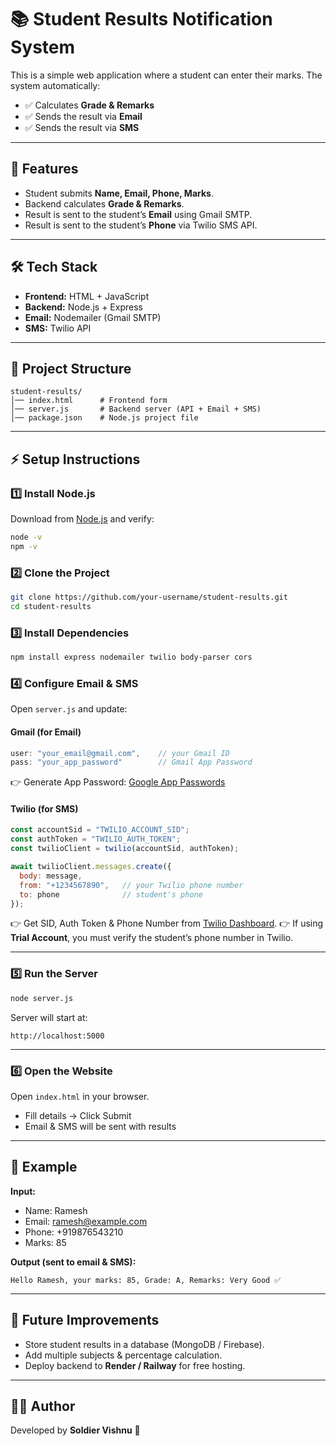 # 📚 Student Results Notification System

This is a simple web application where a student can enter their marks.
The system automatically:

* ✅ Calculates **Grade & Remarks**
* ✅ Sends the result via **Email**
* ✅ Sends the result via **SMS**

---

## 🚀 Features

* Student submits **Name, Email, Phone, Marks**.
* Backend calculates **Grade & Remarks**.
* Result is sent to the student’s **Email** using Gmail SMTP.
* Result is sent to the student’s **Phone** via Twilio SMS API.

---

## 🛠️ Tech Stack

* **Frontend:** HTML + JavaScript
* **Backend:** Node.js + Express
* **Email:** Nodemailer (Gmail SMTP)
* **SMS:** Twilio API

---

## 📂 Project Structure

```
student-results/
│── index.html      # Frontend form
│── server.js       # Backend server (API + Email + SMS)
│── package.json    # Node.js project file
```

---

## ⚡ Setup Instructions

### 1️⃣ Install Node.js

Download from [Node.js](https://nodejs.org/) and verify:

```bash
node -v
npm -v
```

### 2️⃣ Clone the Project

```bash
git clone https://github.com/your-username/student-results.git
cd student-results
```

### 3️⃣ Install Dependencies

```bash
npm install express nodemailer twilio body-parser cors
```

### 4️⃣ Configure Email & SMS

Open `server.js` and update:

#### Gmail (for Email)

```js
user: "your_email@gmail.com",    // your Gmail ID
pass: "your_app_password"        // Gmail App Password
```

👉 Generate App Password:
[Google App Passwords](https://myaccount.google.com/apppasswords)

#### Twilio (for SMS)

```js
const accountSid = "TWILIO_ACCOUNT_SID";
const authToken = "TWILIO_AUTH_TOKEN";
const twilioClient = twilio(accountSid, authToken);

await twilioClient.messages.create({
  body: message,
  from: "+1234567890",   // your Twilio phone number
  to: phone              // student's phone
});
```

👉 Get SID, Auth Token & Phone Number from [Twilio Dashboard](https://www.twilio.com/).
👉 If using **Trial Account**, you must verify the student’s phone number in Twilio.

---

### 5️⃣ Run the Server

```bash
node server.js
```

Server will start at:

```
http://localhost:5000
```

---

### 6️⃣ Open the Website

Open `index.html` in your browser.

* Fill details → Click Submit
* Email & SMS will be sent with results

---

## 📝 Example

**Input:**

* Name: Ramesh
* Email: [ramesh@example.com](mailto:ramesh@example.com)
* Phone: +919876543210
* Marks: 85

**Output (sent to email & SMS):**

```
Hello Ramesh, your marks: 85, Grade: A, Remarks: Very Good ✅
```

---

## 🎯 Future Improvements

* Store student results in a database (MongoDB / Firebase).
* Add multiple subjects & percentage calculation.
* Deploy backend to **Render / Railway** for free hosting.

---

## 👨‍💻 Author

Developed by **Soldier Vishnu** 🚀


